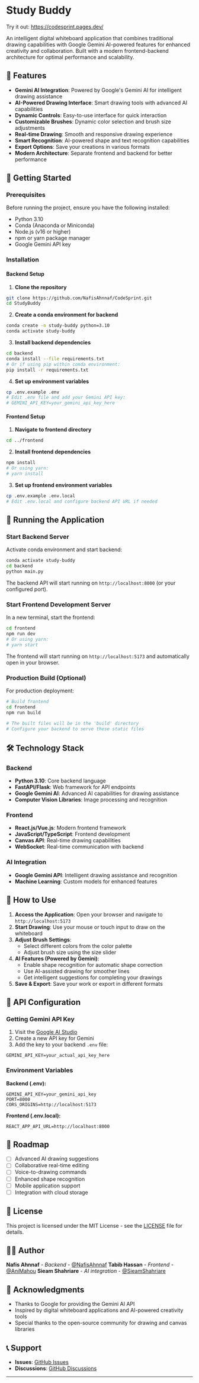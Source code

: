 # Study Buddy

Try it out:
https://codesprint.pages.dev/

An intelligent digital whiteboard application that combines traditional drawing capabilities with Google Gemini AI-powered features for enhanced creativity and collaboration. Built with a modern frontend-backend architecture for optimal performance and scalability.

## 🎨 Features

- **Gemini AI Integration**: Powered by Google's Gemini AI for intelligent drawing assistance
- **AI-Powered Drawing Interface**: Smart drawing tools with advanced AI capabilities
- **Dynamic Controls**: Easy-to-use interface for quick interaction
- **Customizable Brushes**: Dynamic color selection and brush size adjustments
- **Real-time Drawing**: Smooth and responsive drawing experience
- **Smart Recognition**: AI-powered shape and text recognition capabilities
- **Export Options**: Save your creations in various formats
- **Modern Architecture**: Separate frontend and backend for better performance

## 🚀 Getting Started

### Prerequisites

Before running the project, ensure you have the following installed:

- Python 3.10
- Conda (Anaconda or Miniconda)
- Node.js (v16 or higher)
- npm or yarn package manager
- Google Gemini API key

### Installation

#### Backend Setup

1. **Clone the repository**
```bash
git clone https://github.com/NafisAhnnaf/CodeSprint.git
cd StudyBuddy
```

2. **Create a conda environment for backend**
```bash
conda create -n study-buddy python=3.10
conda activate study-buddy
```

3. **Install backend dependencies**
```bash
cd backend
conda install --file requirements.txt
# Or if using pip within conda environment:
pip install -r requirements.txt
```

4. **Set up environment variables**
```bash
cp .env.example .env
# Edit .env file and add your Gemini API key:
# GEMINI_API_KEY=your_gemini_api_key_here
```

#### Frontend Setup

1. **Navigate to frontend directory**
```bash
cd ../frontend
```

2. **Install frontend dependencies**
```bash
npm install
# Or using yarn:
# yarn install
```

3. **Set up frontend environment variables**
```bash
cp .env.example .env.local
# Edit .env.local and configure backend API URL if needed
```

## 🚀 Running the Application

### Start Backend Server

Activate conda environment and start backend:

```bash
conda activate study-buddy
cd backend
python main.py
```

The backend API will start running on `http://localhost:8000` (or your configured port).

### Start Frontend Development Server

In a new terminal, start the frontend:

```bash
cd frontend
npm run dev
# Or using yarn:
# yarn start
```

The frontend will start running on `http://localhost:5173` and automatically open in your browser.

### Production Build (Optional)

For production deployment:

```bash
# Build frontend
cd frontend
npm run build

# The built files will be in the 'build' directory
# Configure your backend to serve these static files
```

## 🛠️ Technology Stack

### Backend
- **Python 3.10**: Core backend language
- **FastAPI/Flask**: Web framework for API endpoints
- **Google Gemini AI**: Advanced AI capabilities for drawing assistance
- **Computer Vision Libraries**: Image processing and recognition

### Frontend
- **React.js/Vue.js**: Modern frontend framework
- **JavaScript/TypeScript**: Frontend development
- **Canvas API**: Real-time drawing capabilities
- **WebSocket**: Real-time communication with backend

### AI Integration
- **Google Gemini API**: Intelligent drawing assistance and recognition
- **Machine Learning**: Custom models for enhanced features


## 🎯 How to Use

1. **Access the Application**: Open your browser and navigate to `http://localhost:5173`
2. **Start Drawing**: Use your mouse or touch input to draw on the whiteboard
3. **Adjust Brush Settings**:
   - Select different colors from the color palette
   - Adjust brush size using the size slider
4. **AI Features (Powered by Gemini)**:
   - Enable shape recognition for automatic shape correction
   - Use AI-assisted drawing for smoother lines
   - Get intelligent suggestions for completing your drawings
5. **Save & Export**: Save your work or export in different formats

## 🔑 API Configuration

### Getting Gemini API Key

1. Visit the [Google AI Studio](https://aistudio.google.com/)
2. Create a new API key for Gemini
3. Add the key to your backend `.env` file:
```env
GEMINI_API_KEY=your_actual_api_key_here
```

### Environment Variables

**Backend (.env):**
```env
GEMINI_API_KEY=your_gemini_api_key
PORT=8000
CORS_ORIGINS=http://localhost:5173
```

**Frontend (.env.local):**
```env
REACT_APP_API_URL=http://localhost:8000
```

## 🌟 Roadmap

- [ ] Advanced AI drawing suggestions
- [ ] Collaborative real-time editing
- [ ] Voice-to-drawing commands
- [ ] Enhanced shape recognition
- [ ] Mobile application support
- [ ] Integration with cloud storage

## 📄 License

This project is licensed under the MIT License - see the [LICENSE](LICENSE) file for details.

## 👨‍💻 Author

**Nafis Ahnnaf** - *Backend* - [@NafisAhnnaf](https://github.com/NafisAhnnaf)
**Tabib Hassan** - *Frontend* - [@AniMahou](https://github.com/AniMahou)
**Sieam Shahriare** - *AI integration* - [@SieamShahriare](https://github.com/SieamShahriare)


## 🙏 Acknowledgments

- Thanks to Google for providing the Gemini AI API
- Inspired by digital whiteboard applications and AI-powered creativity tools
- Special thanks to the open-source community for drawing and canvas libraries

## 📞 Support

- **Issues**: [GitHub Issues](https://github.com/NafisAhnnaf/CodeSprint/issues)
- **Discussions**: [GitHub Discussions](https://github.com/NafisAhnnaf/CodeSprint/discussions)

---
